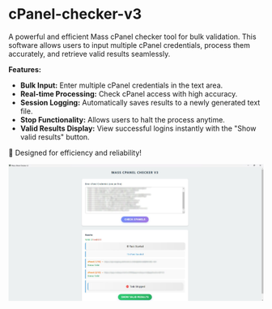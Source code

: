 # cPanel-checker-v3

A powerful and efficient Mass cPanel checker tool for bulk validation. This software allows users to input multiple cPanel credentials, process them accurately, and retrieve valid results seamlessly.

**Features:**

* **Bulk Input:** Enter multiple cPanel credentials in the text area.
* **Real-time Processing:** Check cPanel access with high accuracy.
* **Session Logging:** Automatically saves results to a newly generated text file.
* **Stop Functionality:** Allows users to halt the process anytime.
* **Valid Results Display:** View successful logins instantly with the "Show valid results" button.

🚀 Designed for efficiency and reliability!


![Alt text](https://raw.githubusercontent.com/cpkarma/img/main/cpv3.jpg)
